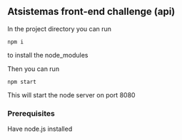## Atsistemas front-end challenge (api)

In the project directory you can run

`npm i`

to install the node_modules

Then you can run

`npm start`

This will start the node server on port 8080

### Prerequisites
Have node.js installed

